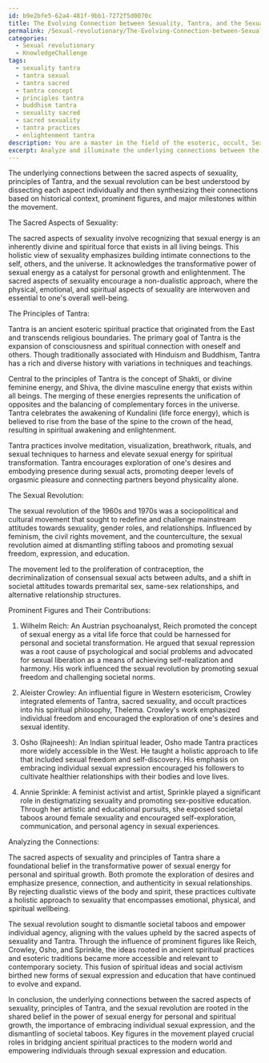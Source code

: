 ```yaml
---
id: b9e2bfe5-62a4-481f-9bb1-7272f5d0070c
title: The Evolving Connection between Sexuality, Tantra, and the Sexual Revolution
permalink: /Sexual-revolutionary/The-Evolving-Connection-between-Sexuality-Tantra-and-the-Sexual-Revolution/
categories:
  - Sexual revolutionary
  - KnowledgeChallenge
tags:
  - sexuality tantra
  - tantra sexual
  - tantra sacred
  - tantra concept
  - principles tantra
  - buddhism tantra
  - sexuality sacred
  - sacred sexuality
  - tantra practices
  - enlightenment tantra
description: You are a master in the field of the esoteric, occult, Sexual revolutionary and Education. You are a writer of tests, challenges, books and deep knowledge on Sexual revolutionary for initiates and students to gain deep insights and understanding from. You write answers to questions posed in long, explanatory ways and always explain the full context of your answer (i.e., related concepts, formulas, examples, or history), as well as the step-by-step thinking process you take to answer the challenges. Be rigorous and thorough, and summarize the key themes, ideas, and conclusions at the end.
excerpt: Analyze and illuminate the underlying connections between the sacred aspects of sexuality, the principles of Tantra, and the sexual revolution, while highlighting the role of prominent figures within this movement in dismantling societal taboos and empowering individual agency towards sexual expression and education.
---
```

The underlying connections between the sacred aspects of sexuality, principles of Tantra, and the sexual revolution can be best understood by dissecting each aspect individually and then synthesizing their connections based on historical context, prominent figures, and major milestones within the movement.

The Sacred Aspects of Sexuality:

The sacred aspects of sexuality involve recognizing that sexual energy is an inherently divine and spiritual force that exists in all living beings. This holistic view of sexuality emphasizes building intimate connections to the self, others, and the universe. It acknowledges the transformative power of sexual energy as a catalyst for personal growth and enlightenment. The sacred aspects of sexuality encourage a non-dualistic approach, where the physical, emotional, and spiritual aspects of sexuality are interwoven and essential to one's overall well-being.

The Principles of Tantra:

Tantra is an ancient esoteric spiritual practice that originated from the East and transcends religious boundaries. The primary goal of Tantra is the expansion of consciousness and spiritual connection with oneself and others. Though traditionally associated with Hinduism and Buddhism, Tantra has a rich and diverse history with variations in techniques and teachings.

Central to the principles of Tantra is the concept of Shakti, or divine feminine energy, and Shiva, the divine masculine energy that exists within all beings. The merging of these energies represents the unification of opposites and the balancing of complementary forces in the universe. Tantra celebrates the awakening of Kundalini (life force energy), which is believed to rise from the base of the spine to the crown of the head, resulting in spiritual awakening and enlightenment.

Tantra practices involve meditation, visualization, breathwork, rituals, and sexual techniques to harness and elevate sexual energy for spiritual transformation. Tantra encourages exploration of one's desires and embodying presence during sexual acts, promoting deeper levels of orgasmic pleasure and connecting partners beyond physicality alone.

The Sexual Revolution:

The sexual revolution of the 1960s and 1970s was a sociopolitical and cultural movement that sought to redefine and challenge mainstream attitudes towards sexuality, gender roles, and relationships. Influenced by feminism, the civil rights movement, and the counterculture, the sexual revolution aimed at dismantling stifling taboos and promoting sexual freedom, expression, and education.

The movement led to the proliferation of contraception, the decriminalization of consensual sexual acts between adults, and a shift in societal attitudes towards premarital sex, same-sex relationships, and alternative relationship structures.

Prominent Figures and Their Contributions:

1. Wilhelm Reich: An Austrian psychoanalyst, Reich promoted the concept of sexual energy as a vital life force that could be harnessed for personal and societal transformation. He argued that sexual repression was a root cause of psychological and social problems and advocated for sexual liberation as a means of achieving self-realization and harmony. His work influenced the sexual revolution by promoting sexual freedom and challenging societal norms.

2. Aleister Crowley: An influential figure in Western esotericism, Crowley integrated elements of Tantra, sacred sexuality, and occult practices into his spiritual philosophy, Thelema. Crowley's work emphasized individual freedom and encouraged the exploration of one's desires and sexual identity.

3. Osho (Rajneesh): An Indian spiritual leader, Osho made Tantra practices more widely accessible in the West. He taught a holistic approach to life that included sexual freedom and self-discovery. His emphasis on embracing individual sexual expression encouraged his followers to cultivate healthier relationships with their bodies and love lives.

4. Annie Sprinkle: A feminist activist and artist, Sprinkle played a significant role in destigmatizing sexuality and promoting sex-positive education. Through her artistic and educational pursuits, she exposed societal taboos around female sexuality and encouraged self-exploration, communication, and personal agency in sexual experiences.

Analyzing the Connections:

The sacred aspects of sexuality and principles of Tantra share a foundational belief in the transformative power of sexual energy for personal and spiritual growth. Both promote the exploration of desires and emphasize presence, connection, and authenticity in sexual relationships. By rejecting dualistic views of the body and spirit, these practices cultivate a holistic approach to sexuality that encompasses emotional, physical, and spiritual wellbeing.

The sexual revolution sought to dismantle societal taboos and empower individual agency, aligning with the values upheld by the sacred aspects of sexuality and Tantra. Through the influence of prominent figures like Reich, Crowley, Osho, and Sprinkle, the ideas rooted in ancient spiritual practices and esoteric traditions became more accessible and relevant to contemporary society. This fusion of spiritual ideas and social activism birthed new forms of sexual expression and education that have continued to evolve and expand.

In conclusion, the underlying connections between the sacred aspects of sexuality, principles of Tantra, and the sexual revolution are rooted in the shared belief in the power of sexual energy for personal and spiritual growth, the importance of embracing individual sexual expression, and the dismantling of societal taboos. Key figures in the movement played crucial roles in bridging ancient spiritual practices to the modern world and empowering individuals through sexual expression and education.
